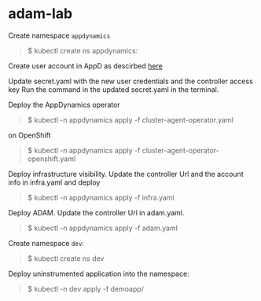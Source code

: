 # adam-lab
	

Create namespace `appdynamics`

> $ kubectl create ns appdynamics:

Create user account in AppD as descirbed [here](https://github.com/Appdynamics/cluster-agent/blob/master/docs/rest-user-role.md)

Update secret.yaml with the new user credentials and the controller access key
Run the command in the updated secret.yaml in the terminal.

Deploy the AppDynamics operator

> $ kubectl -n appdynamics apply -f cluster-agent-operator.yaml

on OpenShift


> $ kubectl -n appdynamics apply -f cluster-agent-operator-openshift.yaml


Deploy infrastructure visibility. Update the controller Url and the account info in infra.yaml and deploy
> $ kubectl -n appdynamics apply -f infra.yaml


Deploy ADAM. Update the controller Url in adam.yaml.
> $ kubectl -n appdynamics apply -f adam.yaml


Create namespace `dev`:
> $ kubectl create ns dev

Deploy uninstrumented application into the namespace:

> $ kubectl -n dev apply -f demoapp/



